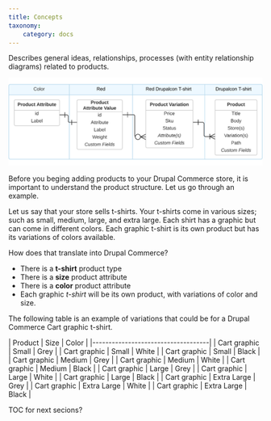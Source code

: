 ```yaml
---
title: Concepts
taxonomy:
    category: docs
---
```


Describes general ideas, relationships, processes (with entity relationship diagrams) related to products.

![Product Information Structure](../images/attribute_entity_relationships.png)

Before you beging adding products to your Drupal Commerce store, it is important to understand the product structure. Let us go through an example.

Let us say that your store sells t-shirts. Your t-shirts come in various sizes; such as small, medium, large, and extra large. Each shirt has a graphic but can come in different colors. Each graphic t-shirt is its own product but has its variations of colors available.

How does that translate into Drupal Commerce?

* There is a **t-shirt** product type
* There is a **size** product attribute
* There is a **color** product attribute
* Each graphic _t-shirt_ will be its own product, with variations of color and size.

The following table is an example of variations that could be for a Drupal Commerce Cart graphic t-shirt.

| Product      | Size        | Color |
|------------------------------------|
| Cart graphic | Small       | Grey  |
| Cart graphic | Small       | White |
| Cart graphic | Small       | Black |
| Cart graphic | Medium      | Grey  |
| Cart graphic | Medium      | White |
| Cart graphic | Medium      | Black |
| Cart graphic | Large       | Grey  |
| Cart graphic | Large       | White |
| Cart graphic | Large       | Black |
| Cart graphic | Extra Large | Grey  |
| Cart graphic | Extra Large | White |
| Cart graphic | Extra Large | Black |

TOC for next secions?

